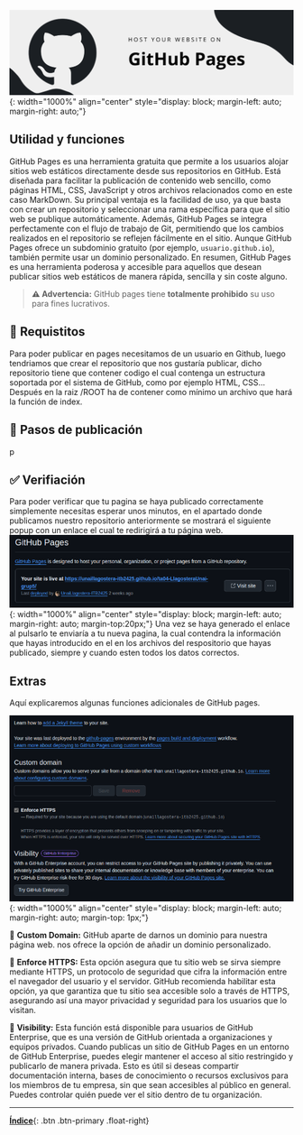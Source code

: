 
![Imagen](./images/pages.png){: width="1000%" align="center" style="display: block; margin-left: auto; margin-right: auto;"}

## Utilidad y funciones

GitHub Pages es una herramienta gratuita que permite a los usuarios alojar sitios web estáticos directamente desde sus repositorios en GitHub. Está diseñada para facilitar la publicación de contenido web sencillo, como páginas HTML, CSS, JavaScript y otros archivos relacionados como en este caso MarkDown. Su principal ventaja es la facilidad de uso, ya que basta con crear un repositorio y seleccionar una rama específica para que el sitio web se publique automáticamente. Además, GitHub Pages se integra perfectamente con el flujo de trabajo de Git, permitiendo que los cambios realizados en el repositorio se reflejen fácilmente en el sitio. Aunque GitHub Pages ofrece un subdominio gratuito (por ejemplo, `usuario.github.io`), también permite usar un dominio personalizado. En resumen, GitHub Pages es una herramienta poderosa y accesible para aquellos que desean publicar sitios web estáticos de manera rápida, sencilla y sin coste alguno.

> **⚠️ Advertencia:** GitHub pages tiene **totalmente prohibido** su uso para fines lucrativos.

## 📝 Requistitos

Para poder publicar en pages necesitamos de un usuario en Github, luego tendriamos que crear el repositorio que nos gustaría publicar, dicho repositorio tiene que contener codigo el cual contenga un estructura soportada por el sistema de GitHub, como por ejemplo HTML, CSS... Después en la raiz /ROOT ha de contener como mínimo un archivo que hará la función de index.

## 👣 Pasos de publicación

p

## ✅ Verifiación

Para poder verificar que tu pagina se haya publicado correctamente simplemente necesitas esperar unos minutos, en el apartado donde publicamos nuestro repositorio anteriormente se mostrará el siguiente popup con un enlace el cual te redirigirá a tu página web.
![Imagen](./images/result_final.png){: width="1000%" align="center" style="display: block; margin-left: auto; margin-right: auto; margin-top:20px;"}
Una vez se haya generado el enlace al pulsarlo te enviaría a tu nueva pagina, la cual contendra la información que hayas introducido en el en los archivos del respositorio que hayas publicado, siempre y cuando esten todos los datos correctos.

## Extras

Aquí explicaremos algunas funciones adicionales de GitHub pages.

![Imagen](./images/config_extra.png){: width="1000%" align="center" style="display: block; margin-left: auto; margin-right: auto; margin-top: 1px;"}

🔹 **Custom Domain:** GitHub aparte de darnos un dominio para nuestra página web. nos ofrece la opción de añadir un dominio personalizado.

🔹 **Enforce HTTPS:** Esta opción asegura que tu sitio web se sirva siempre mediante HTTPS, un protocolo de seguridad que cifra la información entre el navegador del usuario y el servidor. GitHub recomienda habilitar esta opción, ya que garantiza que tu sitio sea accesible solo a través de HTTPS, asegurando así una mayor privacidad y seguridad para los usuarios que lo visitan.

🔹 **Visibility:** Esta función está disponible para usuarios de GitHub Enterprise, que es una versión de GitHub orientada a organizaciones y equipos privados. Cuando publicas un sitio de GitHub Pages en un entorno de GitHub Enterprise, puedes elegir mantener el acceso al sitio restringido y publicarlo de manera privada. Esto es útil si deseas compartir documentación interna, bases de conocimiento o recursos exclusivos para los miembros de tu empresa, sin que sean accesibles al público en general. Puedes controlar quién puede ver el sitio dentro de tu organización.

---

[**Índice**](../../README.md){: .btn .btn-primary .float-right}
